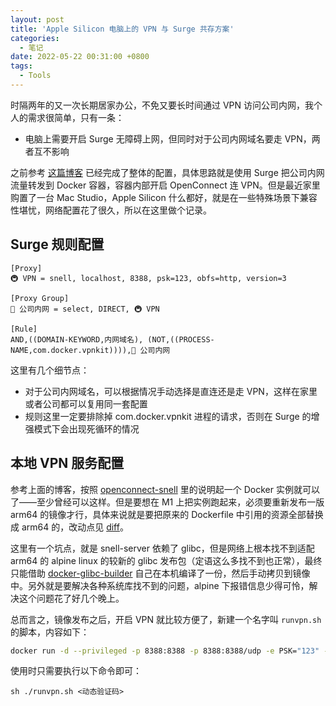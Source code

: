 ```yaml
---
layout: post
title: 'Apple Silicon 电脑上的 VPN 与 Surge 共存方案'
categories:
  - 笔记
date: 2022-05-22 00:31:00 +0800
tags:
  - Tools
---
```


时隔两年的又一次长期居家办公，不免又要长时间通过 VPN 访问公司内网，我个人的需求很简单，只有一条：

- 电脑上需要开启 Surge 无障碍上网，但同时对于公司内网域名要走 VPN，两者互不影响

之前参考 [这篇博客](https://blog.indigo.codes/2020/04/24/home-network-deployment/) 已经完成了整体的配置，具体思路就是使用 Surge 把公司内网流量转发到 Docker 容器，容器内部开启 OpenConnect 连 VPN。但是最近家里购置了一台 Mac Studio，Apple Silicon 什么都好，就是在一些特殊场景下兼容性堪忧，网络配置花了很久，所以在这里做个记录。

## Surge 规则配置

```
[Proxy]
🚇 VPN = snell, localhost, 8388, psk=123, obfs=http, version=3

[Proxy Group]
💼 公司内网 = select, DIRECT, 🚇 VPN

[Rule]
AND,((DOMAIN-KEYWORD,内网域名), (NOT,((PROCESS-NAME,com.docker.vpnkit)))),💼 公司内网
```

这里有几个细节点：
- 对于公司内网域名，可以根据情况手动选择是直连还是走 VPN，这样在家里或者公司都可以复用同一套配置
- 规则这里一定要排除掉 com.docker.vpnkit 进程的请求，否则在 Surge 的增强模式下会出现死循环的情况

## 本地 VPN 服务配置

参考上面的博客，按照 [openconnect-snell](https://hub.docker.com/r/dianqk/openconnect-snell) 里的说明起一个 Docker 实例就可以了——至少曾经可以这样。但是要想在 M1 上把实例跑起来，必须要重新发布一版 arm64 的镜像才行，具体来说就是要把原来的 Dockerfile 中引用的资源全部替换成 arm64 的，改动点见 [diff](https://github.com/Yeatse/openconnect-snell/commit/d9c6bed909c45fd3746ceebba4558b5be5276960)。

这里有一个坑点，就是 snell-server 依赖了 glibc，但是网络上根本找不到适配 arm64 的 alpine linux 的较新的 glibc 发布包（定语这么多找不到也正常），最终只能借助 [docker-glibc-builder](https://github.com/sgerrand/docker-glibc-builder.git) 自己在本机编译了一份，然后手动拷贝到镜像中。另外就是要解决各种系统库找不到的问题，alpine 下报错信息少得可怜，解决这个问题花了好几个晚上。

总而言之，镜像发布之后，开启 VPN 就比较方便了，新建一个名字叫 `runvpn.sh` 的脚本，内容如下：

```sh
docker run -d --privileged -p 8388:8388 -p 8388:8388/udp -e PSK="123" -e OC_HOST="..." -e OC_AUTH_GROUP="common-vpn" -e OC_PASSWD="..." -e OC_AUTH_CODE="$1" -e OC_USER="..." --name=openconnect-snell yeatse/openconnect-snell
```

使用时只需要执行以下命令即可：

```
sh ./runvpn.sh <动态验证码>
```